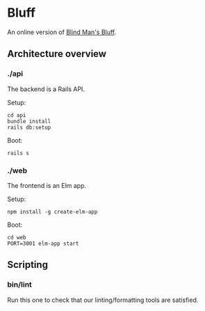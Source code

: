 # Bluff

An online version of [Blind Man's Bluff](<https://en.wikipedia.org/wiki/Blind_man%27s_bluff_(poker)>).

## Architecture overview

### ./api

The backend is a Rails API.

Setup:

```
cd api
bundle install
rails db:setup
```

Boot:

```
rails s
```

### ./web

The frontend is an Elm app.

Setup:

```
npm install -g create-elm-app
```

Boot:

```
cd web
PORT=3001 elm-app start
```

## Scripting

### bin/lint

Run this one to check that our linting/formatting tools are satisfied.
